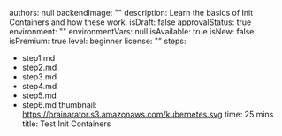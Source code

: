 authors: null
backendImage: ""
description: Learn the basics of Init Containers and how these work.
isDraft: false
approvalStatus: true
environment: ""
environmentVars: null
isAvailable: true
isNew: false
isPremium: true
level: beginner
license: ""
steps:
- step1.md
- step2.md
- step3.md
- step4.md
- step5.md
- step6.md
thumbnail: https://brainarator.s3.amazonaws.com/kubernetes.svg
time: 25 mins
title: Test Init Containers

